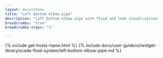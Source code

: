 ```yaml
---
layout: docwithnav
title: "Left bottom elbow pipe"
description: "Left bottom elbow pipe with fluid and leak visualizations."
breadcrumbs: "true"
breadcrumbs-steps: "2"

---
```

{% include get-hosts-name.html %}
{% include docs/user-guide/ui/widget-library/scada-fluid-system/left-bottom-elbow-pipe.md %}
